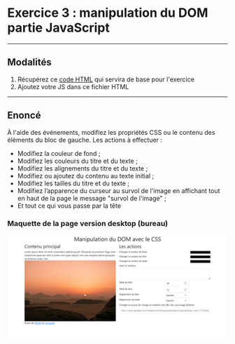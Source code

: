 # Exercice 3 : manipulation du DOM partie JavaScript

---

## Modalités

1. Récupérez ce [code HTML](./ressources/exercice3.html) qui servira de base pour l'exercice
2. Ajoutez votre JS dans ce fichier HTML

---

## Enoncé

À l'aide des événements, modifiez les propriétés CSS ou le contenu des éléments du bloc de gauche.
Les actions à effectuer :
- Modifiez la couleur de fond ;
- Modifiez les couleurs du titre et du texte ;
- Modifiez les alignements du titre et du texte ;
- Modifiez ou ajoutez du contenu au texte initial ;
- Modifiez les tailles du titre et du texte ;
 - Modifiez l’apparence du curseur au survol de l'image en affichant tout en haut de la page le message "survol de l'image" ;
 - Et tout ce qui vous passe par la tête

### Maquette de la page version desktop (bureau)

![img](img/mockup-ex3-desktop.png)
